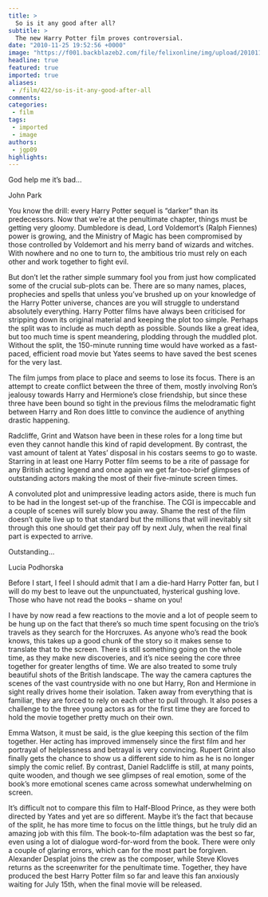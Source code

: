 ```yaml
---
title: >
  So is it any good after all?
subtitle: >
  The new Harry Potter film proves controversial.
date: "2010-11-25 19:52:56 +0000"
image: "https://f001.backblazeb2.com/file/felixonline/img/upload/201011251948-nm1010-harrypot.jpg"
headline: true
featured: true
imported: true
aliases:
 - /film/422/so-is-it-any-good-after-all
comments:
categories:
 - film
tags:
 - imported
 - image
authors:
 - jgp09
highlights:
---
```


God help me it’s bad...

John Park

You know the drill: every Harry Potter sequel is “darker” than its predecessors. Now that we’re at the penultimate chapter, things must be getting very gloomy. Dumbledore is dead, Lord Voldemort’s (Ralph Fiennes) power is growing, and the Ministry of Magic has been compromised by those controlled by Voldemort and his merry band of wizards and witches. With nowhere and no one to turn to, the ambitious trio must rely on each other and work together to fight evil.

But don’t let the rather simple summary fool you from just how complicated some of the crucial sub-plots can be. There are so many names, places, prophecies and spells that unless you’ve brushed up on your knowledge of the Harry Potter universe, chances are you will struggle to understand absolutely everything. Harry Potter films have always been criticised for stripping down its original material and keeping the plot too simple. Perhaps the split was to include as much depth as possible. Sounds like a great idea, but too much time is spent meandering, plodding through the muddled plot. Without the split, the 150-minute running time would have worked as a fast-paced, efficient road movie but Yates seems to have saved the best scenes for the very last.

The film jumps from place to place and seems to lose its focus. There is an attempt to create conflict between the three of them, mostly involving Ron’s jealousy towards Harry and Hermione’s close friendship, but since these three have been bound so tight in the previous films the melodramatic fight between Harry and Ron does little to convince the audience of anything drastic happening.

Radcliffe, Grint and Watson have been in these roles for a long time but even they cannot handle this kind of rapid development. By contrast, the vast amount of talent at Yates’ disposal in his costars seems to go to waste. Starring in at least one Harry Potter film seems to be a rite of passage for any British acting legend and once again we get far-too-brief glimpses of outstanding actors making the most of their five-minute screen times.

A convoluted plot and unimpressive leading actors aside, there is much fun to be had in the longest set-up of the franchise. The CGI is impeccable and a couple of scenes will surely blow you away. Shame the rest of the film doesn’t quite live up to that standard but the millions that will inevitably sit through this one should get their pay off by next July, when the real final part is expected to arrive.

Outstanding...

Lucia Podhorska

Before I start, I feel I should admit that I am a die-hard Harry Potter fan, but I will do my best to leave out the unpunctuated, hysterical gushing love. Those who have not read the books – shame on you!

I have by now read a few reactions to the movie and a lot of people seem to be hung up on the fact that there’s so much time spent focusing on the trio’s travels as they search for the Horcruxes. As anyone who’s read the book knows, this takes up a good chunk of the story so it makes sense to translate that to the screen. There is still something going on the whole time, as they make new discoveries, and it’s nice seeing the core three together for greater lengths of time. We are also treated to some truly beautiful shots of the British landscape. The way the camera captures the scenes of the vast countryside with no one but Harry, Ron and Hermione in sight really drives home their isolation. Taken away from everything that is familiar, they are forced to rely on each other to pull through. It also poses a challenge to the three young actors as for the first time they are forced to hold the movie together pretty much on their own.

Emma Watson, it must be said, is the glue keeping this section of the film together. Her acting has improved immensely since the first film and her portrayal of helplessness and betrayal is very convincing. Rupert Grint also finally gets the chance to show us a different side to him as he is no longer simply the comic relief. By contrast, Daniel Radcliffe is still, at many points, quite wooden, and though we see glimpses of real emotion, some of the book’s more emotional scenes came across somewhat underwhelming on screen.

It’s difficult not to compare this film to Half-Blood Prince, as they were both directed by Yates and yet are so different. Maybe it’s the fact that because of the split, he has more time to focus on the little things, but he truly did an amazing job with this film. The book-to-film adaptation was the best so far, even using a lot of dialogue word-for-word from the book. There were only a couple of glaring errors, which can for the most part be forgiven. Alexander Desplat joins the crew as the composer, while Steve Kloves returns as the screenwriter for the penultimate time. Together, they have produced the best Harry Potter film so far and leave this fan anxiously waiting for July 15th, when the final movie will be released.
